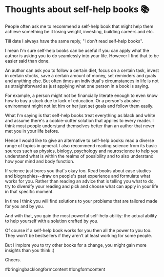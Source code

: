 # Thoughts about self-help books 📚 

People often ask me to recommend a self-help book that might help them achieve something be it losing weight, investing, building careers and etc. 

Till date I always have the same reply, "I don't read self-help books".

I mean I'm sure self-help books can be useful if you can apply what the author is asking you to do seamlessly into your life. However I find that to be easier said than done.

An author can ask you to follow a certain diet, focus on a certain task, invest in certain stocks, save a certain amount of money, set reminders and goals and anything else. But often times an individual's circumstances in life is not as straightforward as just applying what one person in a book is saying. 

For example, a person might not be financially literate enough to even know how to buy a stock due to lack of education. Or a person's abusive environment might not let him or her just set goals and follow them easily. 

What I'm saying is that self-help books treat everything as black and white and assume there's a cookie-cutter solution that applies to every reader. I think most people understand themselves better than an author that never met you in your life before. 

Hence I would like to give an alternative to self-help books: read a diverse range of topics in general. I also recommend reading science from its basic sources such as physics, biology, psychology and neuroscience to help you understand what is within the realms of possibility and to also understand how your mind and body function. 

If science just bores you that's okay too. Read books about case studies and biographies--draw on people's past experience and formulate what works for you. Rather than reading an advice that is telling you what to do, try to diversify your reading and pick and choose what can apply in your life in that specific moment.

In time I think you will find solutions to your problems that are tailored made for you and by you. 

And with that, you gain the most powerful self-help ability: the actual ability to help yourself with a solution crafted by you.

Of course if a self-help book works for you then all the power to you too. They won't be bestsellers if they aren't at least working for some people. 

But I implore you to try other books for a change, you might gain more insights than you think :)

Cheers.

#bringingbacklongformcontent #longformcontent
